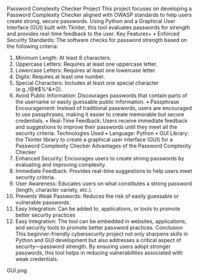 Password Complexity Checker Project
This project focuses on developing a Password Complexity Checker aligned with OWASP standards to help users create strong, secure passwords. Using Python and a Graphical User Interface (GUI) built with Tkinter, this tool evaluates passwords for strength and provides real-time feedback to the user.
Key Features+
•	Enforced Security Standards:
The software checks for password strength based on the following criteria:
1.	Minimum Length: At least 8 characters.
2.	Uppercase Letters: Requires at least one uppercase letter.
3.	Lowercase Letters: Requires at least one lowercase letter.
4.	Digits: Requires at least one number.
5.	Special Characters: Includes at least one special character (e.g.,!@#$%^&*()).
6.	Avoid Public Information: Discourages passwords that contain parts of the username or easily guessable public information.
•	Passphrase Encouragement:
Instead of traditional passwords, users are encouraged to use passphrases, making it easier to create memorable but secure credentials.
•	Real-Time Feedback:
Users receive immediate feedback and suggestions to improve their passwords until they meet all the security criteria.
Technologies Used
•	Language: Python
•	GUI Library: the Tkinter library to create a graphical user interface (GUI) for a Password Complexity Checker
Advantages of the Password Complexity Checker
1.	Enhanced Security: Encourages users to create strong passwords by evaluating and improving complexity.
2.	Immediate Feedback: Provides real-time suggestions to help users meet security criteria.
3.	User Awareness: Educates users on what constitutes a strong password (length, character variety, etc.).
4.	Prevents Weak Passwords: Reduces the risk of easily guessable or vulnerable passwords.
5.	Easy Integration: Can be added to, applications, or tools to promote better security practices
6.	Easy Integration: The tool can be embedded in websites, applications, and security tools to promote better password practices.
Conclusion
This beginner-friendly cybersecurity project not only sharpens skills in Python and GUI development but also addresses a critical aspect of security—password strength. By ensuring users adopt stronger passwords, this tool helps in reducing vulnerabilities associated with weak credentials.
 
GUI.png
